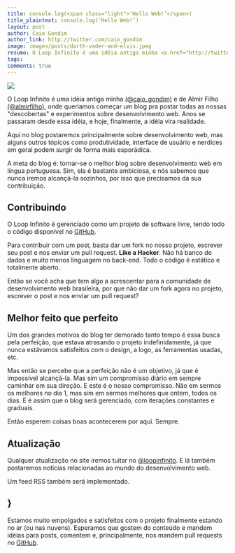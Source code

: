 ```yaml
---
title: console.log(<span class="light">‘Hello Web!’</span>)
title_plaintext: console.log(‘Hello Web!’)
layout: post
author: Caio Gondim
author_link: http://twitter.com/caio_gondim
image: images/posts/darth-vader-and-elvis.jpeg
resumo: O Loop Infinito é uma idéia antiga minha <a href="http://twitter.com/caio_gondim">(@caio_gondim)</a> e de Almir Filho <a href="http://twitter.com/almirfilho">(@almirfilho)</a>, onde queríamos começar um blog pra postar todas as nossas "descobertas" e experimentos sobre desenvolvimento web. Anos se passaram desde essa idéia, e hoje, finalmente, a idéia vira realidade.
tags: 
comments: true
---
```

<p><img src="http://loopinfinito.com.br/images/posts/darth-vader-and-elvis.jpeg" /></p>

O Loop Infinito é uma idéia antiga minha <a href="http://twitter.com/caio_gondim">(@caio_gondim)</a> e de Almir Filho <a href="http://twitter.com/almirfilho">(@almirfilho)</a>, onde queríamos começar um blog pra postar todas as nossas "descobertas" e experimentos sobre desenvolvimento web. Anos se passaram desde essa idéia, e hoje, finalmente, a idéia vira realidade.

Aqui no blog postaremos principalmente sobre desenvolvimento web, mas alguns outros tópicos como produtividade, interface de usuário e nerdices em geral podem surgir  de forma mais esporádica.

A meta do blog é: tornar-se o melhor blog sobre desenvolvimento web em língua portuguesa. Sim, ela é bastante ambiciosa, e nós sabemos que nunca iremos alcançá-la sozinhos, por isso que precisamos da sua contribuição.

## Contribuindo
O Loop Infinito é gerenciado como um projeto de software livre, tendo todo o código disponível no <a href="https://github.com/loopinfinito/loopinfinito.com.br">GitHub</a>.

Para contribuir com um post, basta dar um fork no nosso projeto, escrever seu post e nos enviar um pull request. <strong>Like a Hacker</strong>. Não há banco de dados e muito menos linguagem no back-end. Todo o código é estático e totalmente aberto.

Então se você acha que tem algo a acrescentar para a comunidade de desenvolvimento web brasileira, por que não dar um fork agora no projeto, escrever o post e nos enviar um pull request? 

## Melhor feito que perfeito
Um dos grandes motivos do blog ter demorado tanto tempo é essa busca pela perfeição, que estava atrasando o projeto indefinidamente, já que nunca estávamos satisfeitos com o design, a logo, as ferramentas usadas, etc.

Mas então se percebe que a perfeição não é um objetivo, já que é impossível alcançá-la. Mas sim um compromisso diário em sempre caminhar em sua direção. E este é o nosso compromisso. Não em sermos os melhores no dia 1, mas sim em sermos melhores que ontem, todos os dias. E é assim que o blog será gerenciado, com iterações constantes e graduais.

Então esperem coisas boas acontecerem por aqui. Sempre.

## Atualização
Qualquer atualização no site iremos tuitar no <a href="http://twitter.com/loopinfinito">@loopinfinito</a>. E lá também postaremos notícias relacionadas ao mundo do desenvolvimento web.

Um feed RSS também será implementado.

## }
Estamos muito empolgados e satisfeitos com o projeto finalmente estando no ar (ou nas nuvens).
Esperamos que gostem do conteúdo e mandem idéias para posts, comentem e, principalmente, nos mandem pull requests no <a href="https://github.com/loopinfinito/loopinfinito.com.br">GitHub</a>. 